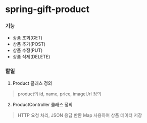 # spring-gift-product

### 기능
- 상품 조회(GET)
- 상품 추가(POST)
- 상품 수정(PUT)
- 상품 삭제(DELETE)

### 할일
1. Product 클래스 정의
> product의 id, name, price, imageUrl 정의
2. ProductController 클래스 정의
> HTTP 요청 처리, JSON 응답 반환
> Map 사용하여 상품 데이터 저장
